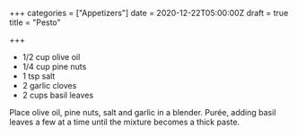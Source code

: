 +++
categories = ["Appetizers"]
date = 2020-12-22T05:00:00Z
draft = true
title = "Pesto"

+++
* 1/2 cup olive oil 
* 1/4 cup pine nuts 
* 1 tsp salt 
* 2 garlic cloves 
* 2 cups basil leaves

Place olive oil, pine nuts, salt and garlic in a blender. Purée, adding basil leaves a few at a time until the mixture becomes a thick paste.